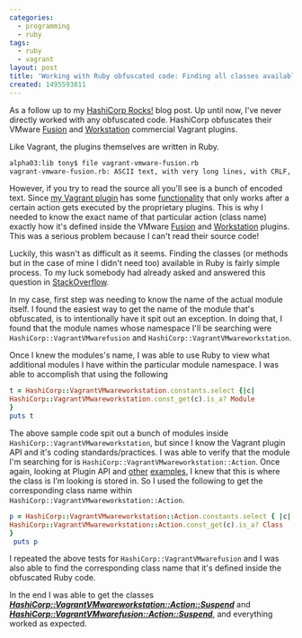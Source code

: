 ```yaml
---
categories:
  - programming
  - ruby
tags:
  - ruby
  - vagrant
layout: post
title: 'Working with Ruby obfuscated code: Finding all classes available in a module'
created: 1495593811
---
```


As a follow up to my <a href="http://www.rubyninja.org/2017/05/21/hashicorp-rocks/" target="_blank">HashiCorp Rocks!</a> blog post. Up until now, I've never directly worked with any obfuscated code.  HashiCorp obfuscates their VMware <a href="https://www.vagrantup.com/vmware/" target="_blank">Fusion</a> and <a href="https://www.vagrantup.com/vmware/" target="_blank">Workstation</a> commercial Vagrant plugins.

Like Vagrant, the plugins themselves are written in Ruby.

```bash
alpha03:lib tony$ file vagrant-vmware-fusion.rb
vagrant-vmware-fusion.rb: ASCII text, with very long lines, with CRLF, LF line terminators
```

However, if you try to read the source all you'll see is a bunch of encoded text. Since <a href="https://github.com/fgrehm/vagrant-notify" target="_blank">my Vagrant plugin</a> has some <a href="https://github.com/fgrehm/vagrant-notify/blob/master/lib/vagrant-notify/plugin.rb#L41-L66" target="_blank">functionality</a> that only works after a certain action gets executed by the proprietary plugins. This is why I needed to know the exact name of that particular action (class name) exactly how it's defined inside the VMware <a href="https://www.vagrantup.com/vmware/" target="_blank">Fusion</a> and <a href="https://www.vagrantup.com/vmware/" target="_blank">Workstation</a> plugins. This was a serious problem because I can't read their source code!

Luckily, this wasn't as difficult as it seems. Finding the classes (or methods but in the case of mine I didn't need too) available in Ruby is fairly simple process. To my luck somebody had already asked and answered this question in <a href="https://stackoverflow.com/questions/833125/find-classes-available-in-a-module#answer-833179" target="_blank">StackOverflow</a>.

In my case, first step was needing to know the name of the actual module itself. I found the easiest way to get the name of the module that's obfuscated, is to intentionally have it spit out an exception. In doing that, I found that the module names whose namespace I'll be searching were `HashiCorp::VagrantVMwarefusion` and `HashiCorp::VagrantVMwareworkstation`.

Once I knew the modules's name, I  was able to use Ruby to view what additional modules I have within the particular module namespace. I was able to accomplish that using the following

```ruby
t = HashiCorp::VagrantVMwareworkstation.constants.select {|c| 
HashiCorp::VagrantVMwareworkstation.const_get(c).is_a? Module
}
puts t
```

The above sample code spit out a bunch of modules inside `HashiCorp::VagrantVMwareworkstation`, but since I know the Vagrant plugin API and it's coding standards/practices. I was able to verify that the module I'm searching for is `HashiCorp::VagrantVMwareworkstation::Action`. Once again, looking at Plugin API and <a href="https://github.com/mitchellh/vagrant/blob/master/plugins/providers/hyperv/action/suspend_vm.rb#L4" target="_blank">other</a> <a href="https://github.com/mitchellh/vagrant/blob/master/plugins/providers/virtualbox/action/suspend.rb#L4" target="_blank">examples</a>, I knew that this is where the class is I'm looking is stored in. So I used the following to get the corresponding class name within `HashiCorp::VagrantVMwareworkstation::Action`.

```ruby
p = HashiCorp::VagrantVMwareworkstation::Action.constants.select { |c|
HashiCorp::VagrantVMwareworkstation::Action.const_get(c).is_a? Class
}
 puts p
```

I repeated the above tests for `HashiCorp::VagrantVMwarefusion` and I was also able to find the corresponding class name that it's defined inside the obfuscated Ruby code.

In the end I was able to get the classes _**<a href="https://github.com/fgrehm/vagrant-notify/blob/master/lib/vagrant-notify/plugin.rb#L56" target="_blank">HashiCorp::VagrantVMwareworkstation::Action::Suspend</a>**_ and _**<a href="https://github.com/fgrehm/vagrant-notify/blob/master/lib/vagrant-notify/plugin.rb#L52" target="_blank">HashiCorp::VagrantVMwarefusion::Action::Suspend</a>**_, and everything worked as expected.
